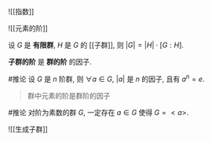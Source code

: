 ![[指数]]

![[元素的阶]]

设 $G$ 是 **有限群**, $H$ 是 $G$ 的 [[子群]], 则 $|G| = |H| \cdot [G:H]$. 

**子群的阶** 是 **群的阶** 的因子. 

#推论 设 $G$ 是 $n$ 阶群, 则 $\forall a \in G$, $|a|$ 是 $n$ 的因子, 且有 $a^n = e$. 

> 群中元素的阶是群阶的因子

#推论 对阶为素数的群 $G$, 一定存在 $a \in G$ 使得 $G = <a>$. 

![[生成子群]]

